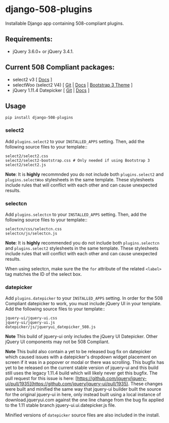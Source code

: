 # django-508-plugins
Installable Django app containing 508-compliant plugins.

## Requirements:

* jQuery 3.6.0+ or jQuery 3.4.1.

## Current 508 Compliant packages:

* select2 v3 [ [Docs](https://select2.github.io/select2/) ]
* selectWoo (select2 V4) [ [Git](https://github.com/woocommerce/selectWoo) | [Docs](https://select2.org/) | [Bootstrap 3 Theme](https://github.com/select2/select2-bootstrap-theme) ]
* jQuery 1.11.4 Datepicker [ [Git](https://github.com/jquery/jquery-ui) | [Docs](https://api.jqueryui.com/datepicker/) ]

## Usage

```
pip install django-508-plugins
```

### select2

Add `plugins.select2` to your `INSTALLED_APPS` setting.  Then, add the following source files to your template::

    select2/select2.css
    select2/select2-bootstrap.css # Only needed if using Bootstrap 3
    select2/select2.js

**Note**:  It is **highly** recommnded you do not include both `plugins.select2` and `plugins.selectWoo` stylesheets in the same template.  These stylesheets include rules that will conflict with each other and can cause unexpected results.

### selectcn


Add `plugins.selectcn` to your `INSTALLED_APPS` setting.  Then, add the following source files to your template::

    selectcn/css/selectcn.css
    selectcn/js/selectcn.js

**Note**:  It is **highly** recommended you do not include both `plugins.selectcn` and `plugins.select2` stylesheets in the same template.  These stylesheets include rules that will conflict with each other and can cause unexpected results.

When using selectcn, make sure the the `for` attribute of the related `<label>` tag matches the ID of the select box.

### datepicker

Add `plugins.datepicker` to your `INSTALLED_APPS` setting.  In order for the 508 Compliant datepicker to work, you must include jQuery UI in your template. Add the following source files to your template::

    jquery-ui/jquery-ui.css
    jquery-ui/jquery-ui.js
    datepicker/js/jqueryui_datepicker_508.js

**Note** This build of jquery-ui only includes the jQuery UI Datepicker.  Other jQuery UI components may not be 508 Compliant.

**Note** This build also contain a yet to be released bug fix on datepicker which caused issues with a datepicker's dropdown widget placement on screen if it was in a popover or modal or there was scrolling. This bugfix has yet to be released on the current stable version of jquery-ui and this build still uses the legacy 1.11.4 build which will likely never get this bugfix. The pull request for this issue is here: [https://github.com/jquery/jquery-ui/pull/1935](https://github.com/jquery/jquery-ui/pull/1935). These changes were built and minified the same way that jquery-ui builder built the source for the original jquery-ui in here, only instead built using a local instance of download.jqueryui.com against the one line change from the bug fix applied to the 1.11 stable branch jquery-ui.ui.datepicker.js file.

Minified versions of `datepicker` source files are also included in the install.
